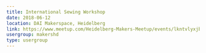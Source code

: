 ```yaml
---
title: International Sewing Workshop
date: 2018-06-12
location: DAI Makerspace, Heidelberg
link: https://www.meetup.com/Heidelberg-Makers-Meetup/events/lkntvlyxjbqb/
usergroup: makershd
type: usergroup
---
```

